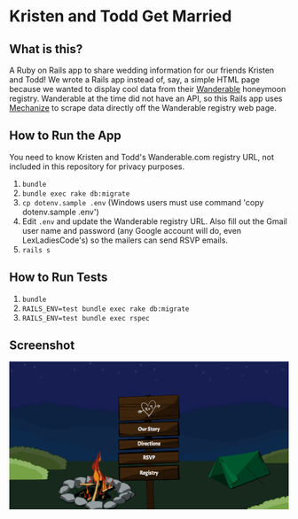# Kristen and Todd Get Married

## What is this?

A Ruby on Rails app to share wedding information for our friends Kristen and Todd! We wrote a Rails app instead of, say, a simple HTML page because we wanted to display cool data from their [Wanderable](https://wanderable.com) honeymoon registry. Wanderable at the time did not have an API, so this Rails app uses [Mechanize](https://github.com/sparklemotion/mechanize) to scrape data directly off the Wanderable registry web page.

## How to Run the App

You need to know Kristen and Todd's Wanderable.com registry URL, not included
in this repository for privacy purposes.

1. `bundle`
1. `bundle exec rake db:migrate`
1. `cp dotenv.sample .env` (Windows users must use command 'copy dotenv.sample .env')
1. Edit `.env` and update the Wanderable registry URL. Also fill out the Gmail user name and password (any Google account will do, even LexLadiesCode's) so the mailers can send RSVP emails.
1. `rails s`

## How to Run Tests

1. `bundle`
1. `RAILS_ENV=test bundle exec rake db:migrate`
1. `RAILS_ENV=test bundle exec rspec`

## Screenshot

![](https://raw.githubusercontent.com/LexLadiesCode/KristenAndToddGetMarried/master/screenshot.png)
